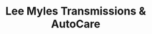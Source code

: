 ---
title: "Lee Myles Transmissions & AutoCare"
url: /mount-pocono/lee-myles-transmissions-and-autocare/
shop: car repair
---